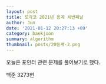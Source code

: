 ```yaml
---
layout: post
title: 모각코 2021년 동계 세번째날
author: Jun
date: '2021-01-12 20:27:13 +09'
category: baekjoon
summary: algorithm
thumbnail: posts/20동계-3.png
---
```


오늘은 포인터 관련 문제를 풀어보기로 했다. 

백준 3273번

